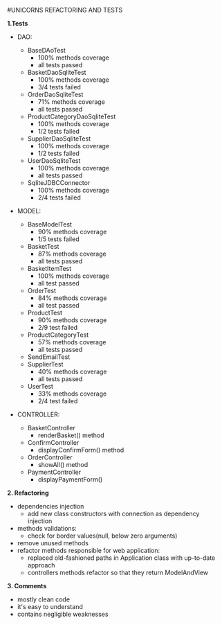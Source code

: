 #UNICORNS REFACTORING AND TESTS

**1.Tests**

* DAO:
    * BaseDAoTest
        * 100% methods coverage
        * all tests passed
    * BasketDaoSqliteTest
        * 100% methods coverage
        * 3/4 tests failed
    * OrderDaoSqliteTest
        * 71% methods coverage
        * all tests passed
    * ProductCategoryDaoSqliteTest
        * 100% methods coverage
        * 1/2 tests failed
    * SupplierDaoSqliteTest
        * 100% methods coverage
        * 1/2 tests failed
    * UserDaoSqliteTest
        * 100% methods coverage
        * all tests passed
    * SqliteJDBCConnector
        * 100% methods coverage
        * 2/4 tests failed

* MODEL:
    * BaseModelTest
        * 90% methods coverage
        * 1/5 tests failed
    * BasketTest
        * 87% methods coverage
        * all tests passed
    * BasketItemTest
        * 100% methods coverage
        * all test passed
    * OrderTest
        * 84% methods coverage
        * all test passed
    * ProductTest
        * 90% methods coverage
        * 2/9 test failed
    * ProductCategoryTest
        * 57% methods coverage
        * all tests passed
    * SendEmailTest
    * SupplierTest
        * 40% methods coverage
        * all tests passed
    * UserTest
        * 33% methods coverage
        * 2/4 test failed
        
* CONTROLLER:
    * BasketController
        * renderBasket() method
    * ConfirmController
        * displayConfirmForm() method
    * OrderController
        * showAll() method
    * PaymentController
        * displayPaymentForm()

**2. Refactoring**

- dependencies injection
    * add new class constructors with connection as dependency injection
- methods validations:
    * check for border values(null, below zero arguments)
- remove unused methods
- refactor methods responsible for web application:
    * replaced old-fashioned paths in Application class with up-to-date approach
    * controllers methods refactor so that they return ModelAndView


**3. Comments**

- mostly clean code 
- it's easy to understand
- contains negligible weaknesses






